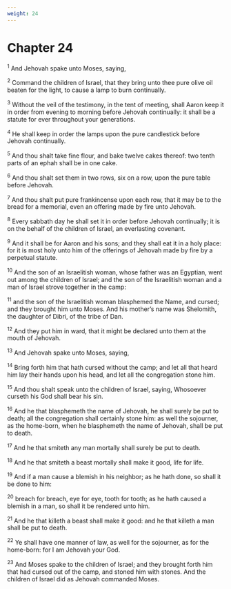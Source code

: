 ```yaml
---
weight: 24
---
```


# Chapter 24

<sup>1</sup> And Jehovah spake unto Moses, saying, 

<sup>2</sup> Command the children of Israel, that they bring unto thee pure olive oil beaten for the light, to cause a lamp to burn continually. 

<sup>3</sup> Without the veil of the testimony, in the tent of meeting, shall Aaron keep it in order from evening to morning before Jehovah continually: it shall be a statute for ever throughout your generations. 

<sup>4</sup> He shall keep in order the lamps upon the pure candlestick before Jehovah continually. 

<sup>5</sup> And thou shalt take fine flour, and bake twelve cakes thereof: two tenth parts of an ephah shall be in one cake. 

<sup>6</sup> And thou shalt set them in two rows, six on a row, upon the pure table before Jehovah. 

<sup>7</sup> And thou shalt put pure frankincense upon each row, that it may be to the bread for a memorial, even an offering made by fire unto Jehovah. 

<sup>8</sup> Every sabbath day he shall set it in order before Jehovah continually; it is on the behalf of the children of Israel, an everlasting covenant. 

<sup>9</sup> And it shall be for Aaron and his sons; and they shall eat it in a holy place: for it is most holy unto him of the offerings of Jehovah made by fire by a perpetual statute. 

<sup>10</sup> And the son of an Israelitish woman, whose father was an Egyptian, went out among the children of Israel; and the son of the Israelitish woman and a man of Israel strove together in the camp: 

<sup>11</sup> and the son of the Israelitish woman blasphemed the Name, and cursed; and they brought him unto Moses. And his mother’s name was Shelomith, the daughter of Dibri, of the tribe of Dan. 

<sup>12</sup> And they put him in ward, that it might be declared unto them at the mouth of Jehovah. 

<sup>13</sup> And Jehovah spake unto Moses, saying, 

<sup>14</sup> Bring forth him that hath cursed without the camp; and let all that heard him lay their hands upon his head, and let all the congregation stone him. 

<sup>15</sup> And thou shalt speak unto the children of Israel, saying, Whosoever curseth his God shall bear his sin. 

<sup>16</sup> And he that blasphemeth the name of Jehovah, he shall surely be put to death; all the congregation shall certainly stone him: as well the sojourner, as the home-born, when he blasphemeth the name of Jehovah, shall be put to death. 

<sup>17</sup> And he that smiteth any man mortally shall surely be put to death. 

<sup>18</sup> And he that smiteth a beast mortally shall make it good, life for life. 

<sup>19</sup> And if a man cause a blemish in his neighbor; as he hath done, so shall it be done to him: 

<sup>20</sup> breach for breach, eye for eye, tooth for tooth; as he hath caused a blemish in a man, so shall it be rendered unto him. 

<sup>21</sup> And he that killeth a beast shall make it good: and he that killeth a man shall be put to death. 

<sup>22</sup> Ye shall have one manner of law, as well for the sojourner, as for the home-born: for I am Jehovah your God. 

<sup>23</sup> And Moses spake to the children of Israel; and they brought forth him that had cursed out of the camp, and stoned him with stones. And the children of Israel did as Jehovah commanded Moses. 


